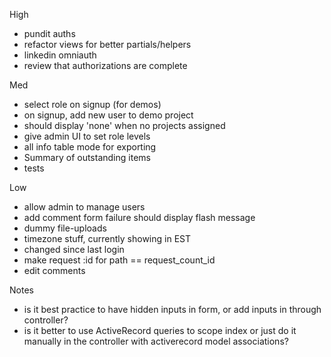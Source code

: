 High
- pundit auths
- refactor views for better partials/helpers
- linkedin omniauth
- review that authorizations are complete

Med
- select role on signup (for demos)
- on signup, add new user to demo project
- should display 'none' when no projects assigned
- give admin UI to set role levels
- all info table mode for exporting
- Summary of outstanding items
- tests

Low
- allow admin to manage users
- add comment form failure should display flash message
- dummy file-uploads
- timezone stuff, currently showing in EST
- changed since last login
- make request :id for path == request_count_id
- edit comments


Notes
- is it best practice to have hidden inputs in form, or add inputs in through controller?
- is it better to use ActiveRecord queries to scope index or just do it manually
in the controller with activerecord model associations?
